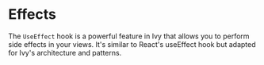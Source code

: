 ﻿# Effects

<Ingress Text="Perform side effects in your Ivy views with the UseEffect hook, similar to React's useEffect but optimized for server-side architecture." />

The `UseEffect` hook is a powerful feature in Ivy that allows you to perform side effects in your views. It's similar to React's useEffect hook but adapted for Ivy's architecture and patterns.
